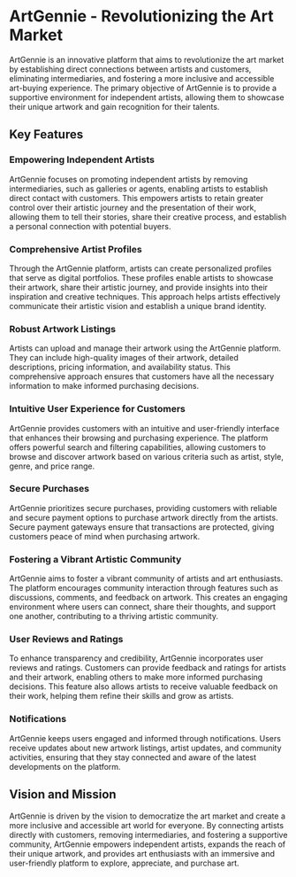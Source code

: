 
# ArtGennie - Revolutionizing the Art Market

ArtGennie is an innovative platform that aims to revolutionize the art market by establishing direct connections between artists and customers, eliminating intermediaries, and fostering a more inclusive and accessible art-buying experience. The primary objective of ArtGennie is to provide a supportive environment for independent artists, allowing them to showcase their unique artwork and gain recognition for their talents.

## Key Features

### Empowering Independent Artists

ArtGennie focuses on promoting independent artists by removing intermediaries, such as galleries or agents, enabling artists to establish direct contact with customers. This empowers artists to retain greater control over their artistic journey and the presentation of their work, allowing them to tell their stories, share their creative process, and establish a personal connection with potential buyers.

### Comprehensive Artist Profiles

Through the ArtGennie platform, artists can create personalized profiles that serve as digital portfolios. These profiles enable artists to showcase their artwork, share their artistic journey, and provide insights into their inspiration and creative techniques. This approach helps artists effectively communicate their artistic vision and establish a unique brand identity.

### Robust Artwork Listings

Artists can upload and manage their artwork using the ArtGennie platform. They can include high-quality images of their artwork, detailed descriptions, pricing information, and availability status. This comprehensive approach ensures that customers have all the necessary information to make informed purchasing decisions.

### Intuitive User Experience for Customers

ArtGennie provides customers with an intuitive and user-friendly interface that enhances their browsing and purchasing experience. The platform offers powerful search and filtering capabilities, allowing customers to browse and discover artwork based on various criteria such as artist, style, genre, and price range.

### Secure Purchases

ArtGennie prioritizes secure purchases, providing customers with reliable and secure payment options to purchase artwork directly from the artists. Secure payment gateways ensure that transactions are protected, giving customers peace of mind when purchasing artwork.

### Fostering a Vibrant Artistic Community

ArtGennie aims to foster a vibrant community of artists and art enthusiasts. The platform encourages community interaction through features such as discussions, comments, and feedback on artwork. This creates an engaging environment where users can connect, share their thoughts, and support one another, contributing to a thriving artistic community.

### User Reviews and Ratings

To enhance transparency and credibility, ArtGennie incorporates user reviews and ratings. Customers can provide feedback and ratings for artists and their artwork, enabling others to make more informed purchasing decisions. This feature also allows artists to receive valuable feedback on their work, helping them refine their skills and grow as artists.

### Notifications

ArtGennie keeps users engaged and informed through notifications. Users receive updates about new artwork listings, artist updates, and community activities, ensuring that they stay connected and aware of the latest developments on the platform.

## Vision and Mission

ArtGennie is driven by the vision to democratize the art market and create a more inclusive and accessible art world for everyone. By connecting artists directly with customers, removing intermediaries, and fostering a supportive community, ArtGennie empowers independent artists, expands the reach of their unique artwork, and provides art enthusiasts with an immersive and user-friendly platform to explore, appreciate, and purchase art.

